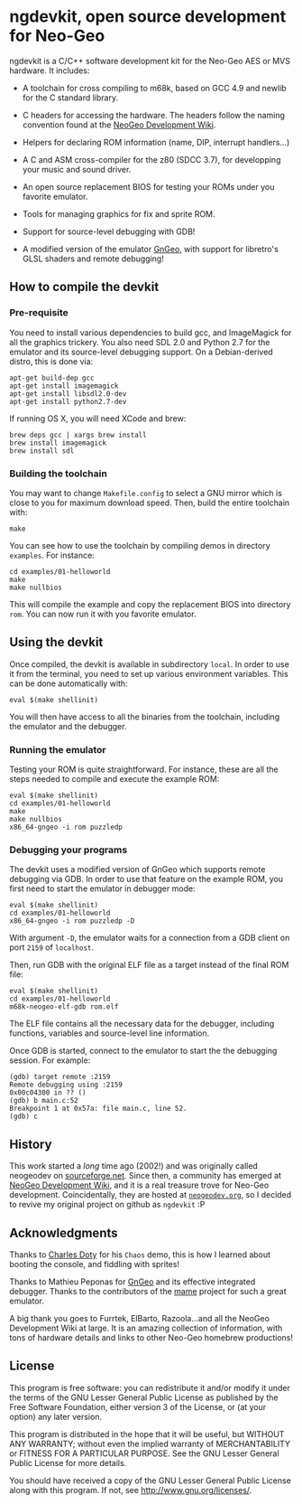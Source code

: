 # ngdevkit, open source development for Neo-Geo

ngdevkit is a C/C++ software development kit for the Neo-Geo
AES or MVS hardware. It includes:

   * A toolchain for cross compiling to m68k, based on GCC
     4.9 and newlib for the C standard library.

   * C headers for accessing the hardware. The headers follow the
     naming convention found at the [NeoGeo Development Wiki][ngdev].

   * Helpers for declaring ROM information (name, DIP, interrupt
     handlers...)

   * A C and ASM cross-compiler for the z80 (SDCC 3.7), for developping
     your music and sound driver.

   * An open source replacement BIOS for testing your ROMs
     under you favorite emulator.

   * Tools for managing graphics for fix and sprite ROM.

   * Support for source-level debugging with GDB!

   * A modified version of the emulator [GnGeo][gngeo], with support
     for libretro's GLSL shaders and remote debugging!



## How to compile the devkit

### Pre-requisite

You need to install various dependencies to build gcc, and ImageMagick
for all the graphics trickery. You also need SDL 2.0 and Python 2.7
for the emulator and its source-level debugging support.
On a Debian-derived distro, this is done via:

    apt-get build-dep gcc
    apt-get install imagemagick
    apt-get install libsdl2.0-dev
    apt-get install python2.7-dev

If running OS X, you will need XCode and brew:

    brew deps gcc | xargs brew install
    brew install imagemagick
    brew install sdl

### Building the toolchain

You may want to change `Makefile.config` to select a GNU mirror which
is close to you for maximum download speed. Then, build the entire
toolchain with:

    make

You can see how to use the toolchain by compiling demos in directory
`examples`. For instance:

    cd examples/01-helloworld
    make
    make nullbios

This will compile the example and copy the replacement BIOS into
directory `rom`. You can now run it with you favorite emulator.

## Using the devkit

Once compiled, the devkit is available in subdirectory `local`. In
order to use it from the terminal, you need to set up various
environment variables. This can be done automatically with:

    eval $(make shellinit)

You will then have access to all the binaries from the toolchain,
including the emulator and the debugger.

### Running the emulator

Testing your ROM is quite straightforward. For instance, these are all
the steps needed to compile and execute the example ROM:

    eval $(make shellinit)
    cd examples/01-helloworld
    make
    make nullbios
    x86_64-gngeo -i rom puzzledp

### Debugging your programs

The devkit uses a modified version of GnGeo which supports remote
debugging via GDB. In order to use that feature on the example ROM,
you first need to start the emulator in debugger mode:

    eval $(make shellinit)
    cd examples/01-helloworld
    x86_64-gngeo -i rom puzzledp -D

With argument `-D`, the emulator waits for a connection from a GDB
client on port `2159` of `localhost`.

Then, run GDB with the original ELF file as a target instead of the
final ROM file:

    eval $(make shellinit)
    cd examples/01-helloworld
    m68k-neogeo-elf-gdb rom.elf

The ELF file contains all the necessary data for the debugger,
including functions, variables and source-level line information.

Once GDB is started, connect to the emulator to start the the debugging
session. For example:

    (gdb) target remote :2159
    Remote debugging using :2159
    0x00c04300 in ?? ()
    (gdb) b main.c:52
    Breakpoint 1 at 0x57a: file main.c, line 52.
    (gdb) c


## History

This work started a _long_ time ago (2002!) and was originally called
neogeodev on [sourceforge.net][sfnet]. Since then, a community has
emerged at [NeoGeo Development Wiki][ngdev], and it is a real treasure
trove for Neo-Geo development. Coincidentally, they are hosted at
[`neogeodev.org`][ngdev], so I decided to revive my original project on github
as `ngdevkit` :P

## Acknowledgments

Thanks to [Charles Doty][cdoty] for his `Chaos` demo, this is how I
learned about booting the console, and fiddling with sprites!

Thanks to Mathieu Peponas for [GnGeo][gngeo] and its effective
integrated debugger. Thanks to the contributors of the [mame][mame]
project for such a great emulator.

A big thank you goes to Furrtek, ElBarto, Razoola...and all the NeoGeo
Development Wiki at large. It is an amazing collection of information,
with tons of hardware details and links to other Neo-Geo homebrew
productions!


## License

This program is free software: you can redistribute it and/or modify
it under the terms of the GNU Lesser General Public License as
published by the Free Software Foundation, either version 3 of the
License, or (at your option) any later version.

This program is distributed in the hope that it will be useful, but
WITHOUT ANY WARRANTY; without even the implied warranty of
MERCHANTABILITY or FITNESS FOR A PARTICULAR PURPOSE. See the GNU
Lesser General Public License for more details.

You should have received a copy of the GNU Lesser General Public
License along with this program. If not, see
<http://www.gnu.org/licenses/>.


[ngdev]: http://wiki.neogeodev.org
[sfnet]: http://neogeodev.sourceforge.net
[cdoty]: http://rastersoft.net
[gngeo]: https://github.com/dciabrin/gngeo
[mame]: http://mamedev.org/
